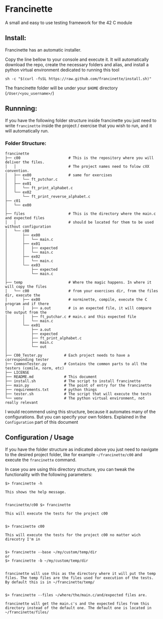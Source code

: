 # Francinette
A small and easy to use testing framework for the 42 C module

## Install:
Francinette has an automatic installer.

Copy the line bellow to your console and execute it. It will automatically download the repo, create the necessary folders and alias, and install a python virtual environment dedicated to running this tool

```
sh -c "$(curl -fsSL https://raw.github.com/francinette/install.sh)"
```

The francinette folder will be under your `$HOME` directory (`/User/<you_username>/`)


## Runnning:
If you have the following folder structure inside francinette you just need to write `francinette` inside the project / exercise that you wish to run, and it will automatically run.

### Folder Structure:
```
francinette
├── c00                      # This is the repository where you will deliver the files.
│   │                        # The project names need to folow cXX convention.
│   ├── ex00                 # same for exercises
│   │   └── ft_putchar.c
│   ├── ex01
│   │   └── ft_print_alphabet.c
│   └── ex02
│       └── ft_print_reverse_alphabet.c
├── c01 
│   └── ex00     
│
├── files                    # This is the directory where the main.c and expected files
│   │                        # should be located for them to be used without configuration
│   └── c00
│       ├── ex00
│       │   └── main.c
│       ├── ex01
│       │   ├── expected
│       │   └── main.c
│       ├── ex02
│       │   └── main.c
│       └── ex03
│           ├── expected
│           └── main.c 
│
├── temp                     # Where the magic happens. In where it will copy the files
│   └── c00                  # from your exercises dir, from the files dir, execute the
│       ├── ex00             # norminette, compile, execute the C program and if there
│       │   ├── a.out        # is an expected file, it will compare the output from the
│       │   ├── ft_putchar.c # main.c and this expected file
│       │   └── main.c
│       └── ex01
│           ├── a.out
│           ├── expected
│           ├── ft_print_alphabet.c
│           ├── main.c
│           └── out
│
├── C00_Tester.py          # Each project needs to have a corresponding tester
├── CommonTester.py        # Contains the common parts to all the testers (comile, norm, etc)
├── LICENSE
├── README.md              # This document
├── install.sh             # The script to install francinette
├── main.py                # The point of entry for the francinette
├── requirements.txt       # python things
├── tester.sh              # The script that will execute the tests
└── venv                   # The python virtual environment, not really relevant
```

I would recommend using this structure, because it automates many of the configurations. But you can specify your own folders. Explained in the `Configuration` part of this document


## Configuration / Usage

If you have the folder structure as indicated above you just need to navigate to the desired
project folder, like for example `~/francinette/c00` and execute the `francinette` command.


In case you are using this directory structure, you can tweak the functionality with the following parameters:

```
$> francinette -h

This shows the help message.


francinette/c00 $> francinette

This will execute the tests for the project c00


$> francinette c00

This will execute the tests for the project c00 no matter wich direcotry I'm in


$> francinette --base ~/my/custom/temp/dir
or
$> francinette -b ~/my/custom/temp/dir


francinette will use this as the directory where it will put the temp files. The temp files are the files used for execution of the tests. By default this is in ~/francinette/temp/


$> francinette --files ~/where/the/main.c/and/expected files are.

francinette will get the main.c's and the expected files from this directory instead of the default one. The default one is located in ~/francinette/files/
```